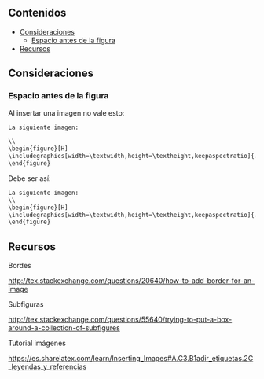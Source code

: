 ## Contenidos

- [Consideraciones](#consideraciones)
  - [Espacio antes de la figura](#espacio-antes-de-la-figura)
- [Recursos](#recursos)

## Consideraciones

### Espacio antes de la figura

Al insertar una imagen no vale esto:

```bash
La siguiente imagen:

\\
\begin{figure}[H]
\includegraphics[width=\textwidth,height=\textheight,keepaspectratio]{./imagenes/image.jpg}
\end{figure}
```

Debe ser así:

```bash
La siguiente imagen:
\\
\begin{figure}[H]
\includegraphics[width=\textwidth,height=\textheight,keepaspectratio]{./imagenes/image.jpg}
\end{figure}
```

## Recursos

Bordes

<http://tex.stackexchange.com/questions/20640/how-to-add-border-for-an-image>

Subfiguras

<http://tex.stackexchange.com/questions/55640/trying-to-put-a-box-around-a-collection-of-subfigures>

Tutorial imágenes

<https://es.sharelatex.com/learn/Inserting_Images#A.C3.B1adir_etiquetas.2C_leyendas_y_referencias>
